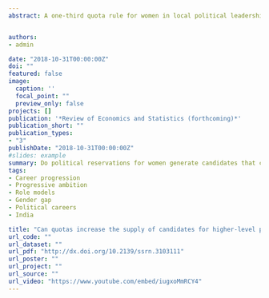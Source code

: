 ```yaml
---
abstract: A one-third quota rule for women in local political leadership seats in India increases the number of female candidates who later contest seats in state and national legislatures. This arises from the candidacy of beneficiaries who gained political experience due to the quotas and career politicians who continue contesting in longer-exposed areas. The policy accounts for a substantial portion of the increase in female candidates for high office since the mid-1990's. Women have a higher probability of a top finish when running on major party tickets or contesting in areas that overlap with their local constituency. <br> <a href="https://www.ideasforindia.in/topics/social-identity/quota-policies-and-career-advancement-evidence-from-indian-politics.html">I4I (English |</a> <a href="https://www.ideasforindia.in/topics/social-identity/quota-policies-and-career-advancement-evidence-from-indian-politicshindi.html"> Hindi)</a> | <a href="http://www.livemint.com/Opinion/0EOMXN2KBB6wFsZ5nDNFdJ/Quota-policies-and-career-advancement-in-politics.html">livemint</a>


authors:
- admin

date: "2018-10-31T00:00:00Z"
doi: ""
featured: false
image:
  caption: ''
  focal_point: ""
  preview_only: false
projects: []
publication: '*Review of Economics and Statistics (forthcoming)*'
publication_short: ""
publication_types:
- "3"
publishDate: "2018-10-31T00:00:00Z"
#slides: example
summary: Do political reservations for women generate candidates that climb the political career ladder?
tags:
- Career progression
- Progressive ambition
- Role models
- Gender gap
- Political careers
- India

title: "Can quotas increase the supply of candidates for higher-level positions? Evidence from local government in India"
url_code: ""
url_dataset: ""
url_pdf: "http://dx.doi.org/10.2139/ssrn.3103111"
url_poster: ""
url_project: ""
url_source: ""
url_video: "https://www.youtube.com/embed/iugxoMmRCY4"
---
```

